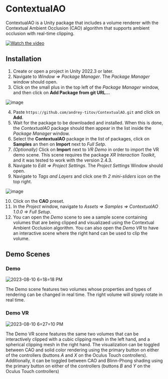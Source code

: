 # ContextualAO
ContextualAO is a Unity package that includes a volume renderer with the Contextual Ambient Occlusion (CAO) algorithm that supports ambient occlusion with real-time clipping.

[![Watch the video](https://img.youtube.com/vi/I1nA5n5v1-E/maxresdefault.jpg)](https://www.youtube.com/watch?v=I1nA5n5v1-E)

## Installation
1) Create or open a project in Unity 2022.3 or later.
2) Navigate to *Window => Package Manager*. The *Package Manager* window should open.
3) Click on the small plus in the top left of the *Package Manager* window, and then click on **Add Package from git URL...**

![image](https://github.com/andrey-titov/ContextualAO/assets/22062174/600bceb2-5238-411c-8f51-7f2542ff1c5b)

4) Paste `https://github.com/andrey-titov/ContextualAO.git` and click on **Add**.
5) Wait for the package to be downloaded and installed. When this is done, the *ContextualAO* package should then appear in the list inside the *Package Manager* window.
6) Select the **ContextualAO** package in the list of packages, click on **Samples** an then on **Import** next to *Full Setp*.
7) *(Optionally)* Click on **Import** next to *VR Demo* in order to import the VR demo scene. This scene requires the package *XR Interaction Toolkit*, and it was tested to work with the version 2.4.3.
8) Navigate to *Edit => Project Settings*. The *Project Settings* Window should open.
9) Navigate to *Tags and Layers* and click one th *2 mini-sliders* icon on the top right.

![image](https://github.com/andrey-titov/ContextualAO/assets/22062174/aeeae63e-4428-4dcc-acc6-9b9f06fc61a1)

10) Click on the **CAO** preset.
11) In the *Project* window, navigate to *Assets => Samples => ContextualAO 1.0.0 => Full Setup*.
12) You can open the *Demo* scene to see a sample scene containing volumes that are being clipped and visualizaed using the Contextual Ambient Occlusion algorithm. You can also open the *Demo VR* to have an interactive scene where the right hand can be used to clip the volume. 

## Demo Scenes

### Demo

![2023-08-10 6=18=18 PM](https://github.com/andrey-titov/ContextualAO/assets/22062174/64866f37-7955-4bd1-ad30-eb21ab00d846)

The Demo scene features two volumes whose properties and types of rendering can be changed in real time. The right volume will slowly rotate in real time.

### Demo VR

![2023-08-10 6=27=10 PM](https://github.com/andrey-titov/ContextualAO/assets/22062174/632d07e8-ff10-482e-ae9c-ce83f3820e6f)

The Demo VR scene features the same two volumes that can be interactively clipped with a cubic clipping mesh in the left hand, and a spherical clipping mesh in the right hand. The visualization can be toggled between CAO and solid color rendering using the primary button on either of the controllers (buttons *A* and *X* on the Oculus Touch controllers). Additionally, it can be toggled between CAO and Blinn-Phong shading using the primary button on either of the controllers (buttons *B* and *Y* on the Oculus Touch controllers)
